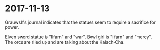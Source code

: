 # 2017-11-13

Grauwsh's journal indicates that the statues seem to require a sacrifice for power.

Elven sword statue is "Ilfarn" and "war". Bowl girl is "Ilfarn" and "mercy". The orcs are riled up and are talking about the Kalach-Cha. 
